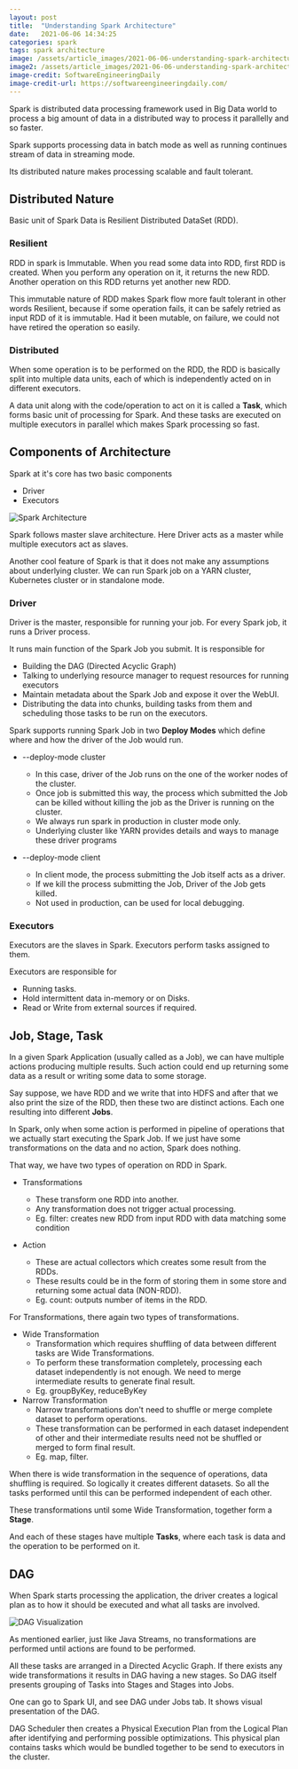 ```yaml
---
layout: post
title:  "Understanding Spark Architecture"
date:   2021-06-06 14:34:25
categories: spark
tags: spark architecture
image: /assets/article_images/2021-06-06-understanding-spark-architecture/spark.jpg
image2: /assets/article_images/2021-06-06-understanding-spark-architecture/spark.jpg
image-credit: SoftwareEngineeringDaily
image-credit-url: https://softwareengineeringdaily.com/
---
```


Spark is distributed data processing framework used in Big Data world to process a big amount of data in a distributed way to process it parallelly and so faster.

Spark supports processing data in batch mode as well as running continues stream of data in streaming mode.

Its distributed nature makes processing scalable and fault tolerant.


## Distributed Nature
Basic unit of Spark Data is Resilient Distributed DataSet (RDD).

### Resilient
RDD in spark is Immutable. When you read some data into RDD, first RDD is created. When you perform any operation on it, it returns the new RDD. Another operation on this RDD returns yet another new RDD.

This immutable nature of RDD makes Spark flow more fault tolerant in other words Resilient, because if some operation fails, it can be safely retried as input RDD of it is immutable. Had it been mutable, on failure, we could not have retired the operation so easily.

### Distributed
When some operation is to be performed on the RDD, the RDD is basically split into multiple data units, each of which is independently acted on in different executors.

A data unit along with the code/operation to act on it is called a **Task**, which forms basic unit of processing for Spark. And these tasks are executed on multiple executors in parallel which makes Spark processing so fast.

## Components of Architecture
Spark at it's core has two basic components
* Driver
* Executors

![Spark Architecture](/assets/article_images/2021-06-06-understanding-spark-architecture/SparkArch.png)

Spark follows master slave architecture. Here Driver acts as a master while multiple executors act as slaves.

Another cool feature of Spark is that it does not make any assumptions about underlying cluster. We can run Spark job on a YARN cluster, Kubernetes cluster or in standalone mode.

### Driver
Driver is the master, responsible for running your job. For every Spark job, it runs a Driver process.

It runs main function of the Spark Job you submit. It is responsible for 
* Building the DAG (Directed Acyclic Graph)
* Talking to underlying resource manager to request resources for running executors
* Maintain metadata about the Spark Job and expose it over the WebUI.
* Distributing the data into chunks, building tasks from them and scheduling those tasks to be run on the executors.

Spark supports running Spark Job in two **Deploy Modes** which define where and how the driver of the Job would run.

* --deploy-mode cluster
    * In this case, driver of the Job runs on the one of the worker nodes of the cluster.
    * Once job is submitted this way, the process which submitted the Job can be killed without killing the job as the Driver is running on the cluster.
    * We always run spark in production in cluster mode only.
    * Underlying cluster like YARN provides details and ways to manage these driver programs

* --deploy-mode client
    * In client mode, the process submitting the Job itself acts as a driver.
    * If we kill the process submitting the Job, Driver of the Job gets killed.
    * Not used in production, can be used for local debugging.


### Executors
Executors are the slaves in Spark. Executors perform tasks assigned to them. 

Executors are responsible for
* Running tasks.
* Hold intermittent data in-memory or on Disks.
* Read or Write from external sources if required.

## Job, Stage, Task
In a given Spark Application (usually called as a Job), we can have multiple actions producing multiple results. Such action could end up returning some data as a result or writing some data to some storage.

Say suppose, we have RDD and we write that into HDFS and after that we also print the size of the RDD, then these two are distinct actions. Each one resulting into different **Jobs**. 

In Spark, only when some action is performed in pipeline of operations that we actually start executing the Spark Job. If we just have some transformations on the data and no action, Spark does nothing.

That way, we have two types of operation on RDD in Spark.
* Transformations
    * These transform one RDD into another.
    * Any transformation does not trigger actual processing.
    * Eg. filter: creates new RDD from input RDD with data matching some condition

* Action
    * These are actual collectors which creates some result from the RDDs.
    * These results could be in the form of storing them in some store and returning some actual data (NON-RDD).
    * Eg. count: outputs number of items in the RDD.

For Transformations, there again two types of transformations.
* Wide Transformation
    * Transformation which requires shuffling of data between different tasks are Wide Transformations.
    * To perform these transformation completely, processing each dataset independently is not enough. We need to merge intermediate results to generate final result.
    * Eg. groupByKey, reduceByKey
* Narrow Transformation
    * Narrow transformations don't need to shuffle or merge complete dataset to perform operations.
    * These transformation can be performed in each dataset independent of other and their intermediate results need not be shuffled or merged to form final result.
    * Eg. map, filter.

When there is wide transformation in the sequence of operations, data shuffling is required. So logically it creates different datasets. So all the tasks performed until this can be performed independent of each other. 

These transformations until some Wide Transformation, together form a **Stage**.

And each of these stages have multiple **Tasks**, where each task is data and the operation to be performed on it.

## DAG
When Spark starts processing the application, the driver creates a logical plan as to how it should be executed and what all tasks are involved.

![DAG Visualization](/assets/article_images/2021-06-06-understanding-spark-architecture/dag-visualization.png)

As mentioned earlier, just like Java Streams, no transformations are performed until actions are found to be performed.

All these tasks are arranged in a Directed Acyclic Graph. If there exists any wide transformations it results in DAG having a new stages. So DAG itself presents grouping of Tasks into Stages and Stages into Jobs.

One can go to Spark UI, and see DAG under Jobs tab. It shows visual presentation of the DAG.

DAG Scheduler then creates a Physical Execution Plan from the Logical Plan after identifying and performing possible optimizations. This physical plan contains tasks which would be bundled together to be send to executors in the cluster.

